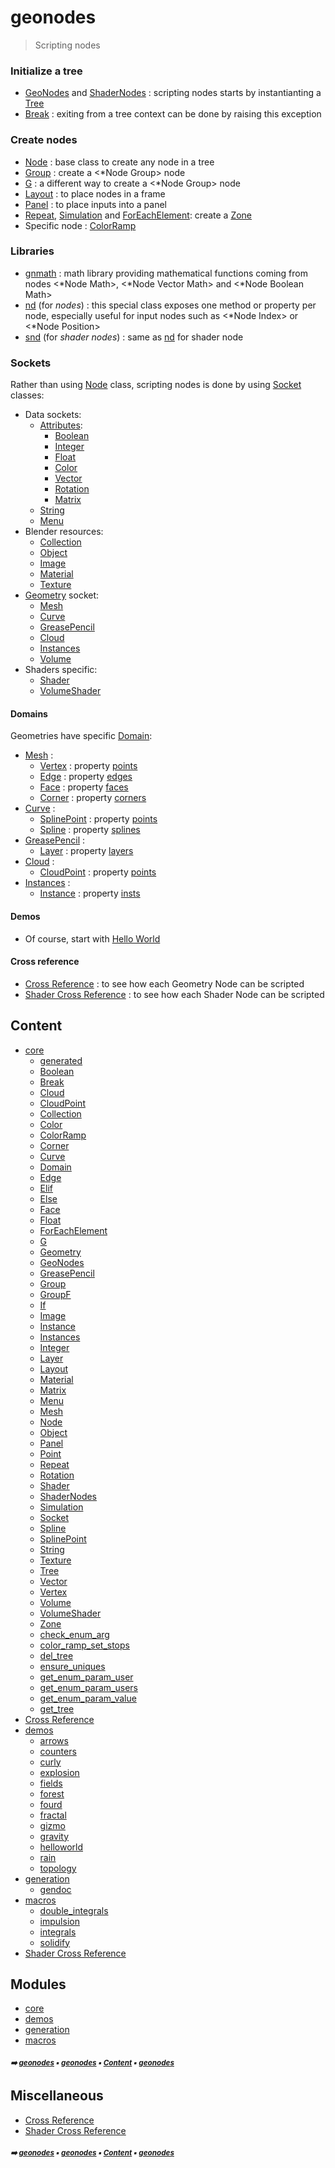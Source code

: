 # geonodes

> Scripting nodes


### Initialize a tree

- [GeoNodes](geonodes.md#geonodes) and [ShaderNodes](shadernodes.md#shadernodes) : scripting nodes starts by instantianting a [Tree](tree.md#tree)
- [Break](break.md#break) : exiting from a tree context can be done by raising this exception

### Create nodes

- [Node](node.md#node) : base class to create any node in a tree
- [Group](group.md#group) : create a <*Node Group> node
- [G](g.md#g) : a different way to create a <*Node Group> node
- [Layout](layout.md#layout) : to place nodes in a frame
- [Panel](panel.md#panel) : to place inputs into a panel
- [Repeat](repeat.md#repeat), [Simulation](simulation.md#simulation) and [ForEachElement](foreachelement.md#foreachelement): create a [Zone](zone.md#zone)
- Specific node : [ColorRamp](color.md#colorramp)

### Libraries

- [gnmath](gnmath.md#gnmath) : math library providing mathematical functions coming from nodes
  <*Node Math>, <*Node Vector Math> and <*Node Boolean Math>
- [nd](nd.md#nd) (for _nodes_) : this special class exposes one method or property per node,
  especially useful for input nodes such as <*Node Index> or <*Node Position>
- [snd](snd.md#snd) (for _shader nodes_) : same as [nd](nd.md#nd) for shader node

### Sockets

Rather than using [Node](node.md#node) class, scripting nodes is done by using [Socket](socket.md#socket) classes:

- Data sockets:
  - [Attributes](color.md#attribute):
    - [Boolean](boolean.md#boolean)
    - [Integer](integer.md#integer)
    - [Float](float.md#float)
    - [Color](color.md#color)
    - [Vector](vector.md#vector)
    - [Rotation](rotation.md#rotation)
    - [Matrix](matrix.md#matrix)
  - [String](string.md#string)
  - [Menu](menu.md#menu)
- Blender resources:
  - [Collection](collection.md#collection)
  - [Object](object.md#object)
  - [Image](image.md#image)
  - [Material](material.md#material)
  - [Texture](texture.md#texture)
- [Geometry](geometry.md#geometry) socket:
  - [Mesh](mesh.md#mesh)
  - [Curve](curve.md#curve)
  - [GreasePencil](greasepencil.md#greasepencil)
  - [Cloud](cloud.md#cloud)
  - [Instances](instances.md#instances)
  - [Volume](volume.md#volume)
- Shaders specific:
  - [Shader](shader.md#shader)
  - [VolumeShader](volumeshader.md#volumeshader)

#### Domains

Geometries have specific [Domain](domain.md#domain):
- [Mesh](mesh.md#mesh) :
  - [Vertex](vertex.md#vertex) : property [points](mesh.md#points)
  - [Edge](edge.md#edge) : property [edges](mesh.md#edges)
  - [Face](face.md#face) : property [faces](mesh.md#faces)
  - [Corner](corner.md#corner) : property [corners](mesh.md#corners)
- [Curve](curve.md#curve) :
  - [SplinePoint](splinepoint.md#splinepoint) : property [points](curve.md#points)
  - [Spline](spline.md#spline) : property [splines](curve.md#splines)
- [GreasePencil](greasepencil.md#greasepencil) :
  - [Layer](layer.md#layer) : property [layers](greasepencil.md#layers)
- [Cloud](cloud.md#cloud) :
  - [CloudPoint](cloudpoint.md#cloudpoint) : property [points](cloud.md#points)
- [Instances](instances.md#instances) :
  - [Instance](instance.md#instance) : property [insts](instances.md#insts)

#### Demos
- Of course, start with [Hello World](helloworld.md#helloworld)

#### Cross reference

- [Cross Reference](cross_reference.md#cross-reference) : to see how each Geometry Node can be scripted
- [Shader Cross Reference](shader_cross_reference.md#shader-cross-reference) : to see how each Shader Node can be scripted

## Content

- [core](core.md#core)
  - [generated](generated.md#generated)
  - [Boolean](boolean.md#boolean)
  - [Break](break.md#break)
  - [Cloud](cloud.md#cloud)
  - [CloudPoint](cloudpoint.md#cloudpoint)
  - [Collection](collection.md#collection)
  - [Color](color.md#color)
  - [ColorRamp](colorramp.md#colorramp)
  - [Corner](corner.md#corner)
  - [Curve](curve.md#curve)
  - [Domain](domain.md#domain)
  - [Edge](edge.md#edge)
  - [Elif](elif.md#elif)
  - [Else](else.md#else)
  - [Face](face.md#face)
  - [Float](float.md#float)
  - [ForEachElement](foreachelement.md#foreachelement)
  - [G](g.md#g)
  - [Geometry](geometry.md#geometry)
  - [GeoNodes](geonodes.md#geonodes)
  - [GreasePencil](greasepencil.md#greasepencil)
  - [Group](group.md#group)
  - [GroupF](groupf.md#groupf)
  - [If](if.md#if)
  - [Image](image.md#image)
  - [Instance](instance.md#instance)
  - [Instances](instances.md#instances)
  - [Integer](integer.md#integer)
  - [Layer](layer.md#layer)
  - [Layout](layout.md#layout)
  - [Material](material.md#material)
  - [Matrix](matrix.md#matrix)
  - [Menu](menu.md#menu)
  - [Mesh](mesh.md#mesh)
  - [Node](node.md#node)
  - [Object](object.md#object)
  - [Panel](panel.md#panel)
  - [Point](point.md#point)
  - [Repeat](repeat.md#repeat)
  - [Rotation](rotation.md#rotation)
  - [Shader](shader.md#shader)
  - [ShaderNodes](shadernodes.md#shadernodes)
  - [Simulation](simulation.md#simulation)
  - [Socket](socket.md#socket)
  - [Spline](spline.md#spline)
  - [SplinePoint](splinepoint.md#splinepoint)
  - [String](string.md#string)
  - [Texture](texture.md#texture)
  - [Tree](tree.md#tree)
  - [Vector](vector.md#vector)
  - [Vertex](vertex.md#vertex)
  - [Volume](volume.md#volume)
  - [VolumeShader](volumeshader.md#volumeshader)
  - [Zone](zone.md#zone)
  - [check_enum_arg](core.md#check_enum_arg)
  - [color_ramp_set_stops](core.md#color_ramp_set_stops)
  - [del_tree](core.md#del_tree)
  - [ensure_uniques](core.md#ensure_uniques)
  - [get_enum_param_user](core.md#get_enum_param_user)
  - [get_enum_param_users](core.md#get_enum_param_users)
  - [get_enum_param_value](core.md#get_enum_param_value)
  - [get_tree](core.md#get_tree)
- [Cross Reference](cross_reference.md#cross-reference)
- [demos](demos.md#demos)
  - [arrows](arrows.md#arrows)
  - [counters](counters.md#counters)
  - [curly](curly.md#curly)
  - [explosion](explosion.md#explosion)
  - [fields](fields.md#fields)
  - [forest](forest.md#forest)
  - [fourd](fourd.md#fourd)
  - [fractal](fractal.md#fractal)
  - [gizmo](gizmo.md#gizmo)
  - [gravity](gravity.md#gravity)
  - [helloworld](helloworld.md#helloworld)
  - [rain](rain.md#rain)
  - [topology](topology.md#topology)
- [generation](generation.md#generation)
  - [gendoc](gendoc.md#gendoc)
- [macros](macros.md#macros)
  - [double_integrals](macros.md#double_integrals)
  - [impulsion](macros.md#impulsion)
  - [integrals](macros.md#integrals)
  - [solidify](macros.md#solidify)
- [Shader Cross Reference](shader_cross_reference.md#shader-cross-reference)

## Modules



- [core](core.md#core)
- [demos](demos.md#demos)
- [generation](generation.md#generation)
- [macros](macros.md#macros)

##### <sub>:arrow_right: [geonodes](index.md#geonodes) :black_small_square: [geonodes](index.md#geonodes) :black_small_square: [Content](index.md#content) :black_small_square: [geonodes](index.md#geonodes)</sub>

## Miscellaneous



- [Cross Reference](cross_reference.md#cross-reference)
- [Shader Cross Reference](shader_cross_reference.md#shader-cross-reference)

##### <sub>:arrow_right: [geonodes](index.md#geonodes) :black_small_square: [geonodes](index.md#geonodes) :black_small_square: [Content](index.md#content) :black_small_square: [geonodes](index.md#geonodes)</sub>